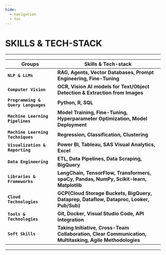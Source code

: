 ```yaml
---
hide:
  - navigation
  - toc
---
```


# SKILLS & TECH-STACK

---

| Groups                         | Skills & Tech-stack                                                                                                                      |
| -------------------------------|-----------------------------------------------------------------------------------------------------------------------------------------|
| **`NLP & LLMs`**   | **RAG, Agents, Vector Databases, Prompt Engineering, Fine-Tuning**                                                                                                    |
| **`Computer Vision`**           | **OCR, Vision AI models for Text/Object Detection & Extraction from Images**|
| **`Programming & Query Languages`**       | **Python, R, SQL**                                                                                   |
| **`Machine Learning Pipelines`**    | **Model Training, Fine-Tuning, Hyperparameter Optimization, Model Deployment**                                                                                                       |
| **`Machine Learning Techniques`**       | **Regression, Classification, Clustering**                                                                                   |
| **`Visualization & Reporting`**| **Power BI, Tableau, SAS Visual Analytics, Excel**                                                                                      |
| **`Data Engineering`**         | **ETL, Data Pipelines, Data Scraping, BigQuery**                                                    |
| **`Libraries & Frameworks`**  | **LangChain, TensorFlow, Transformers, spaCy, Pandas, NumPy, Scikit-learn,  Matplotlib**                                                                      |
| **`Cloud Technologies`**       | **GCP(Cloud Storage Buckets, BigQuery, Dataprep, Dataflow, Dataproc, Looker, Pub/Sub)**                                                                                   |
| **`Tools & Technologies`**    | **Git, Docker, Visual Studio Code, API Integration**                                                 |
| **`Soft Skills`**             | **Taking Initiative, Cross-Team Collaboration, Clear Communication, Multitasking, Agile Methodologies**                                                     |    

---

<!-- [Back to Home](./index.md){ .md-button } -->
